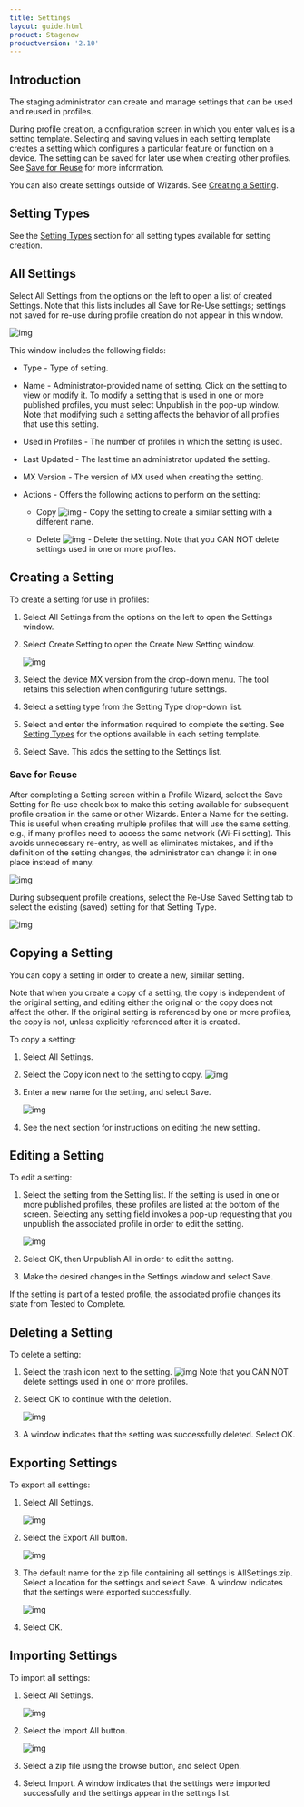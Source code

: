 ```yaml
---
title: Settings
layout: guide.html
product: Stagenow
productversion: '2.10'
---
```


## Introduction
The staging administrator can create and manage settings that can be used and reused in profiles.

During profile creation, a configuration screen in which you enter values is a setting template. Selecting and saving values in each setting template creates a setting which configures a particular feature or function on a device. The setting can be saved for later use when creating other profiles. See [Save for Reuse](../settingconfig?Save%20for%20Reuse) for more information.

You can also create settings outside of Wizards. See [Creating a Setting](../settingconfig?Creating%20a%20Setting).

## Setting Types
See the [Setting Types](../CSPreference) section for all setting types available for setting creation.

## All Settings
Select All Settings from the options on the left to open a list of created Settings. Note that this lists includes all Save for Re-Use settings;  settings not saved for re-use during profile creation do not appear in this window.

![img](../images/settings_home.jpg)

This window includes the following fields:

* Type - Type of setting.

* Name - Administrator-provided name of setting. Click on the setting to view or modify it. To modify a setting that is used in one or more published profiles, you must select Unpublish in the pop-up window. Note that modifying such a setting  affects the behavior of all profiles that use this setting.

* Used in Profiles - The number of profiles in which the setting is used.

* Last Updated - The last time an administrator updated the setting.

* MX Version - The version of MX used when creating the setting.

* Actions - Offers the following actions to perform on the setting:

    * Copy ![img](../images/icon_copy.jpg) - Copy the setting to create a similar setting with a different name.

    * Delete ![img](../images/icon_trash.jpg) - Delete the setting. Note that you CAN NOT delete settings used in one or more profiles. 


## Creating a Setting

To create a setting for use in profiles:

1. Select All Settings from the options on the left to open the Settings window. 
 
2. Select Create Setting to open the Create New Setting window. 

    ![img](../images/Settings_createnew_wifi.jpg)

3. Select the device MX version from the drop-down menu. The tool retains this selection when configuring future settings.

4. Select a setting type from the Setting Type drop-down list.

5. Select and enter the information required to complete the setting. See [Setting Types](../CSPreference) for the options available in each setting template.

6. Select Save. This adds the setting to the Settings list.

### Save for Reuse
After completing a Setting screen within a Profile Wizard, select the Save Setting for Re-use check box to make this setting available for subsequent profile creation in the same or other Wizards. Enter a Name for the setting. This is useful when creating multiple profiles that will use the same setting, e.g., if many profiles need to access the same network (Wi-Fi setting). This avoids unnecessary re-entry, as well as eliminates mistakes, and if the definition of the setting changes, the administrator can change it in one place instead of many.

![img](../images/SaveforReuse.jpg)


During subsequent profile creations, select the Re-Use Saved Setting tab to select the existing (saved) setting for that Setting Type.

![img](../images/ReuseSavedSetting.jpg)

## Copying a Setting

You can copy a setting in order to create a new, similar setting. 

Note that when you create a copy of a setting, the copy is independent of the original setting, and editing either the original or the copy does not affect the other. If the original setting is referenced by one or more profiles, the copy is not, unless explicitly referenced after it is created.  

To copy a setting:

1. Select All Settings.

2. Select the Copy icon next to the setting to copy. ![img](../images/icon_copy.jpg)

3. Enter a new name for the setting, and select Save. 

    ![img](../images/setting_copy_name.jpg)

4. See the next section for instructions on editing the new setting.

## Editing a Setting

To edit a setting:

1. Select the setting from the Setting list. If the setting is used in one or more published profiles, these profiles are listed at the bottom of the screen. Selecting any setting field invokes a pop-up requesting that you unpublish the associated profile in order to edit the setting.


    ![img](../images/Settings_Edit_Unpublish.jpg)

2. Select OK, then Unpublish All in order to edit the setting. 

3. Make the desired changes in the Settings window and select Save.

If the setting is part of a tested profile, the associated profile changes its state from Tested to Complete.

## Deleting a Setting

To delete a setting:

1. Select the trash icon next to the setting. ![img](../images/icon_trash.jpg)  Note that you CAN NOT delete settings used in one or more profiles.

2. Select OK to continue with the deletion.

    ![img](../images/setting_delete.jpg)

3. A window indicates that the setting was successfully deleted. Select OK.

## Exporting Settings

To export all settings:

1. Select All Settings.

    ![img](../images/AllSettings.jpg)

2. Select the Export All button.

    ![img](../images/Export_allsettings.jpg)

3. The default name for the zip file containing all settings is AllSettings.zip. Select a location for the settings and select Save. A window indicates that the settings were exported successfully.

    ![img](../images/Export_allsettings_success.jpg)

4. Select OK.

## Importing Settings

To import all settings:

1. Select All Settings.

    ![img](../images/AllSettings.jpg)

2. Select the Import All button.

    ![img](../images/importsettings1.jpg)

3. Select a zip file using the browse button, and select Open.

4. Select Import. A window indicates that the settings were imported successfully and the settings appear in the settings list.







